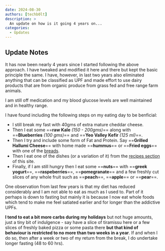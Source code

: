 ```yaml
---
date: 2024-08-30
authors: [techb0lt]
description: >
  An update on how is it going 4 years on...
categories:
  - Updates
---
```


## Update Notes

It has now been nearly 4 years since I started following the above approach. I have tweaked and modified it here and there but kept the basic principle the same. I have, however, in last two years also eliminated anything that can be classified as UPF and made effort to use dairy products that are from organic produce from grass fed and free range farm animals. 

I am still off medication and my blood glucose levels are well maintained and in healthy range.

I have found including the following steps on my eating day to be benficial:

* I still break my fast with 40gms of extra mature cheddar cheese.
* Then I eat some ==**raw Kale** _(150 - 200gms)_== along with ==**Blueberries** _(100 gms)_== and ==**Yeo Valley Kefir** _(125 ml)_==.
* Then I try and include some form of Fat and Protein. Say ==**Grilled Hallumi Cheese**== with home made ==**hummus**== or ==**Fried eggs**== with one of the [breads](./Recipes/Breads/).
* Then I eat one of the dishes (or a variation of it) from the [recipes section](./Recipes/) of this site.
* Finally, if I am still hungry then I eat some ==**nuts**== with ==**greek yogurt**==, ==**raspeberries**==, ==**pomegranate**== and a few freshly cut slices of any whole fruit such as ==**peach**==, ==**apple**== or ==**pear**==.

One observation from last few years is that my diet has reduced considerably and I am not able to eat as much as I used to. Part of it perhaps is down to fasting but mainly it is because I now eat whole foods which tend to make me feel satiated earlier and for longer than the addictive UPFs.

**I tend to eat a bit more carbs during my holidays** but not huge amounts, just a tiny bit of indulgence - say have a slice of tiramissu here or a few slices of freshly baked pizza or some pasta there **but that kind of behaviour is restricted to no more than two weeks in a year**. If and when I do so, then after a week or two of my return from the break, I do undertake longer fasting (48 to 60 hrs).
